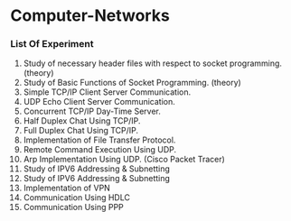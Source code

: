 # Computer-Networks

### List Of Experiment

1. Study of necessary header files with respect to socket programming. (theory)
2. Study of Basic Functions of Socket Programming. (theory)
3. Simple TCP/IP Client Server Communication.
4. UDP Echo Client Server Communication.
5. Concurrent TCP/IP Day-Time Server.
6. Half Duplex Chat Using TCP/IP.
7. Full Duplex Chat Using TCP/IP.
8. Implementation of File Transfer Protocol.
9. Remote Command Execution Using UDP.
10. Arp Implementation Using UDP.
(Cisco Packet Tracer)
11. Study of IPV6 Addressing & Subnetting
12. Study of IPV6 Addressing & Subnetting
13. Implementation of VPN
14. Communication Using HDLC
15. Communication Using PPP
